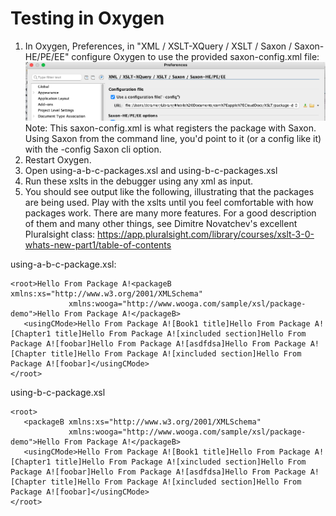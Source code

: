 # Testing in Oxygen

1. In Oxygen, Preferences, in "XML / XSLT-XQuery / XSLT / Saxon / Saxon-HE/PE/EE" configure Oxygen to use the provided saxon-config.xml file:
   ![oxy-config.png](images/oxy-config.png)
   Note: This saxon-config.xml is what registers the package with Saxon. Using Saxon from the command line, you'd point to it (or a config like it) with the -config Saxon cli option.
2. Restart Oxygen.
2. Open using-a-b-c-packages.xsl and using-b-c-packages.xsl
2. Run these xslts in the debugger using any xml as input.
2. You should see output like the following, illustrating that the packages are being used.
   Play with the xslts until you feel comfortable with how packages work. There are many more features. For a good description of them and many other things, see Dimitre Novatchev's excellent Pluralsight class: 
   https://app.pluralsight.com/library/courses/xslt-3-0-whats-new-part1/table-of-contents

using-a-b-c-package.xsl:
```
<root>Hello From Package A!<packageB xmlns:xs="http://www.w3.org/2001/XMLSchema"
             xmlns:wooga="http://www.wooga.com/sample/xsl/package-demo">Hello From Package A!</packageB>
   <usingCMode>Hello From Package A![Book1 title]Hello From Package A![Chapter1 title]Hello From Package A![xincluded section]Hello From Package A![foobar]Hello From Package A![asdfdsa]Hello From Package A![Chapter title]Hello From Package A![xincluded section]Hello From Package A![foobar]</usingCMode>
</root>
```
using-b-c-package.xsl
```
<root>
   <packageB xmlns:xs="http://www.w3.org/2001/XMLSchema"
             xmlns:wooga="http://www.wooga.com/sample/xsl/package-demo">Hello From Package A!</packageB>
   <usingCMode>Hello From Package A![Book1 title]Hello From Package A![Chapter1 title]Hello From Package A![xincluded section]Hello From Package A![foobar]Hello From Package A![asdfdsa]Hello From Package A![Chapter title]Hello From Package A![xincluded section]Hello From Package A![foobar]</usingCMode>
</root>
```
